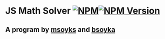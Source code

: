 # JS Math Solver [![NPM](https://nodei.co/npm/msoyks-math-solver.png?mini=true)](https://npmjs.org/package/msoyks-math-solver)[![NPM Version](http://versionbadg.es/msoyks/js-math-solver.svg)](https://npmjs.org/package/msoyks-math-solver)
## A program by [msoyks](https://github.com/msoyks) and [bsoyka](https://github.com/bsoyka)
